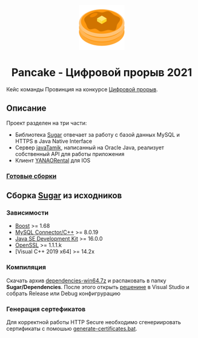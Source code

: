 ﻿<p align="center">
	<img height="120px" src="https://raw.githubusercontent.com/dima424658/pancake/master/.github/icon.png" />
</p>

<h1 align="center">Pancake - Цифровой прорыв 2021</h1>

Кейс команды Провинция на конкурсе [Цифровой прорыв](https://leadersofdigital.ru).

## Описание

Проект разделен на три части:
 - Библиотека [Sugar](Sugar) отвечает за работу с базой данных MySQL и HTTPS в Java Native Interface
 - Сервер [javaTamik](javaTamik), написанный на Oracle Java, реализует собственный API для работы приложения
 - Клиент [YANAORental](YANAORental) для IOS

### [Готовые сборки](https://github.com/dima424658/pancake/releases)

## Сборка [Sugar](Sugar) из исходников

### Зависимости
 - [Boost](https://github.com/boostorg/boost) >= 1.68
 - [MySQL Connector/C++](https://github.com/mysql/mysql-connector-cpp) >= 8.0.19
 - [Java SE Development Kit](https://www.oracle.com/java/technologies/javase-jdk16-downloads.html) >= 16.0.0
 - [OpenSSL](https://slproweb.com/products/Win32OpenSSL.html) >= 1.1.1.k
 - [Visual C++ 2019 x64] >= 14.2x

### Компиляция
Скачать архив [dependencies-win64.7z](https://github.com/dima424658/pancake/releases/tag/dependencies) и распаковать в папку **Sugar/Dependencies**. После этого открыть [решенине](Sugar/Sugar.sln) в Visual Studio и собрать Release или Debug конфигрурацию

### Генерация сертефикатов
Для корректной работы HTTP Secure необходимо сгенериировать сертификаты с помошью [generate-certificates.bat](Sugar/Assets/generate-certificates.bat).
